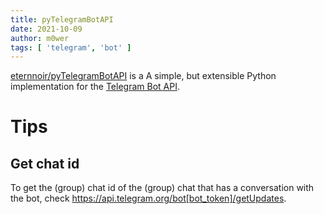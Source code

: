 ```yaml
---
title: pyTelegramBotAPI
date: 2021-10-09
author: m0wer
tags: [ 'telegram', 'bot' ]
---
```


[eternnoir/pyTelegramBotAPI](https://github.com/eternnoir/pyTelegramBotAPI)
is a A simple, but extensible Python implementation for the
[Telegram Bot API](https://core.telegram.org/bots/api).

# Tips

## Get chat id

To get the (group) chat id of the (group) chat that has a conversation with
the bot, check <https://api.telegram.org/bot[bot_token]/getUpdates>.
